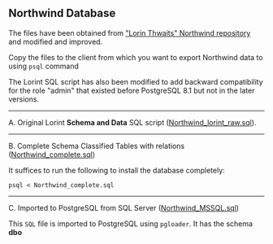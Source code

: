 ## Northwind Database
The files have been obtained from ["Lorin Thwaits" Northwind repository](https://github.com/lorint/Northwind) and modified and improved.

Copy the files to the client from which you want to export Northwind data to using `psql` command

The Lorint SQL script has also been modified to add backward compatibility for the role "admin" that 
existed before PostgreSQL 8.1 but not in the later versions.

---
A. Original Lorint <b>Schema and Data</b> SQL script (<ins>Northwind_lorint_raw.sql</ins>).

---

B. Complete Schema Classified Tables with relations (<ins>Northwind_complete.sql</ins>)

It suffices to run the following to install the database completely:
```shell
psql < Northwind_complete.sql
```

---

C. Imported to PostgreSQL from SQL Server (<ins>Northwind_MSSQL.sql</ins>)

This `SQL` file is imported to PostgreSQL using `pgloader`. It has the schema <b>dbo</b>



